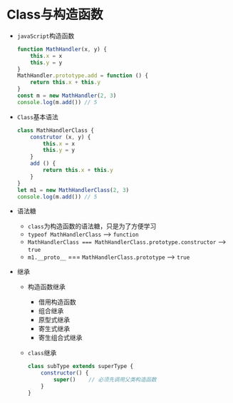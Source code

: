# Class与构造函数

- `javaScript`构造函数

  ```javascript
  function MathHandler(x, y) {
      this.x = x
      this.y = y
  }
  MathHandler.prototype.add = function () {
      return this.x + this.y
  }
  const m = new MathHandler(2, 3)
  console.log(m.add()) // 5
  ```

- `Class`基本语法

  ```javascript
  class MathHandlerClass {
      construtor (x, y) {
          this.x = x
          this.y = y
      }
      add () {
          return this.x + this.y
      }
  }
  let m1 = new MathHandlerClass(2, 3)
  console.log(m.add()) // 5
  ```

- 语法糖

  - `class`为构造函数的语法糖，只是为了方便学习
  - `typeof MathHandlerClass` --> `function`
  - `MathHandlerClass === MathHandlerClass.prototype.constructor`  --> `true`
  - `m1.__proto__` === `MathHandlerClass.prototype` --> `true`

- 继承

  - 构造函数继承

    - 借用构造函数
    - 组合继承
    - 原型式继承
    - 寄生式继承
    - 寄生组合式继承

  - `class`继承

    ```javascript
    class subType extends superType {
        constructor() {
            super()    // 必须先调用父类构造函数
        }
    }
    ```
